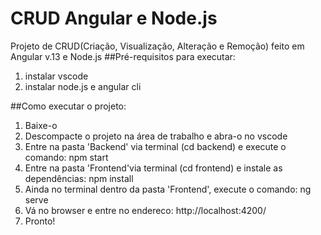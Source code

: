 # CRUD Angular e Node.js
 Projeto de CRUD(Criação, Visualização, Alteração e Remoção) feito em Angular v.13 e Node.js
##Pré-requisitos para executar:
1. instalar vscode
2. instalar node.js e angular cli

##Como executar o projeto:

1. Baixe-o
2. Descompacte o projeto na área de trabalho e abra-o no vscode
3. Entre na pasta 'Backend' via terminal (cd backend) e execute o comando: npm start
4. Entre na pasta 'Frontend'via terminal (cd frontend) e instale as dependências: npm install
5. Ainda no terminal dentro da pasta 'Frontend', execute o comando: ng serve
6. Vá no browser e entre no endereco: http://localhost:4200/
7. Pronto!
